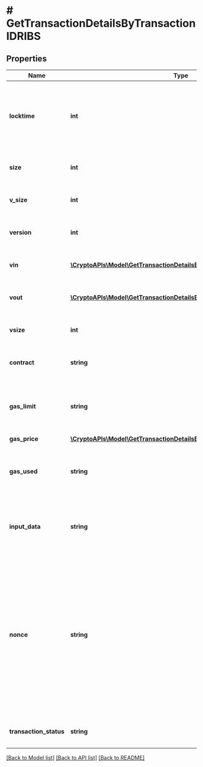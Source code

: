 # # GetTransactionDetailsByTransactionIDRIBS

## Properties

Name | Type | Description | Notes
------------ | ------------- | ------------- | -------------
**locktime** | **int** | Represents the time at which a particular transaction can be added to the blockchain. |
**size** | **int** | Represents the total size of this transaction. |
**v_size** | **int** | Represents the virtual size of this transaction. |
**version** | **int** | Represents transaction version number. |
**vin** | [**\CryptoAPIs\Model\GetTransactionDetailsByTransactionIDRIBSD2Vin[]**](GetTransactionDetailsByTransactionIDRIBSD2Vin.md) | Represents the transaction inputs. |
**vout** | [**\CryptoAPIs\Model\GetTransactionDetailsByTransactionIDRIBSD2Vout[]**](GetTransactionDetailsByTransactionIDRIBSD2Vout.md) | Represents the transaction outputs. |
**vsize** | **int** | Represents the virtual size of this transaction. |
**contract** | **string** | Represents the specific transaction contract. |
**gas_limit** | **string** | Represents the amount of gas used by this specific transaction alone. |
**gas_price** | [**\CryptoAPIs\Model\GetTransactionDetailsByTransactionIDRIBSECGasPrice**](GetTransactionDetailsByTransactionIDRIBSECGasPrice.md) |  |
**gas_used** | **string** | Represents the exact unit of gas that was used for the transaction. |
**input_data** | **string** | Represents additional information that is required for the transaction. |
**nonce** | **string** | Represents the sequential running number for an address, starting from 0 for the first transaction. E.g., if the nonce of a transaction is 10, it would be the 11th transaction sent from the sender&#39;s address. |
**transaction_status** | **string** | Represents the status of this transaction. |

[[Back to Model list]](../../README.md#models) [[Back to API list]](../../README.md#endpoints) [[Back to README]](../../README.md)
